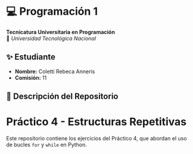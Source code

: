 # 💻 Programación 1  
**Tecnicatura Universitaria en Programación**  
📍 *Universidad Tecnológica Nacional*  

## ✨ Estudiante  
- **Nombre:** Coletti Rebeca Anneris 
- **Comisión:** 11 

## 📂 Descripción del Repositorio  
# Práctico 4 - Estructuras Repetitivas

Este repositorio contiene los ejercicios del Práctico 4, que abordan el uso de bucles `for` y `while` en Python. 



